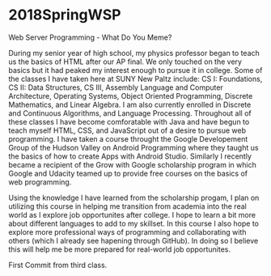 # 2018SpringWSP
Web Server Programming - What Do You Meme?

During my senior year of high school, my physics professor began to teach us the basics of HTML after our AP final. We only touched on the very basics but it had peaked my interest enough to pursue it in college. Some of the classes I have taken here at SUNY New Paltz include: CS I: Foundations, CS II: Data Structures, CS III, Assembly Language and Computer Architecture, Operating Systems, Object Oriented Programming, Discrete Mathematics, and Linear Algebra. I am also currently enrolled in Discrete and Continuous Algorithms, and Language Processing. Throughout all of these classes I have become comforatable with Java and have begun to teach myself HTML, CSS, and JavaScript out of a desire to pursue web programming. I have taken a course throught the Google Developement Group of the Hudson Valley on Android Programming where they taught us the basics of how to create Apps with Android Studio. Similarly I recently became a recipient of the Grow with Google scholarship program in which Google and Udacity teamed up to provide free courses on the basics of web programming.

Using the knowledge I have learned from the scholarship progam, I plan on utilizing this course in helping me transition from academia into the real world as I explore job opportunites after college. I hope to learn a bit more about different languages to add to my skillset. In this course I also hope to explore more professional ways of programming and collaborating with others (which I already see hapening through GitHub). In doing so I believe this will help me be more prepared for real-world job opportunites.


First Commit from third class.